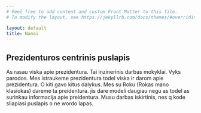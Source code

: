 ```yaml
---
# Feel free to add content and custom Front Matter to this file.
# To modify the layout, see https://jekyllrb.com/docs/themes/#overriding-theme-defaults

layout: default
title: Namai
---
```


## Prezidenturos centrinis puslapis

As rasau viska apie prezidentura. Tai inzinerinis darbas mokyklai. Vyks parodos. Mes istraukeme prezidentura todel viska ir darom apie prezidentura. O kiti gavo kitus dalykus. Mes su Roku (Rokas mano klasiokas) dareme ta preidentura. jis dare modeli daugiau negu as todel as surinkau informacija apie preidentura. Musu darbas iskirtinis, nes q kode sliapiasi puslapis o ne wordo lapas.
